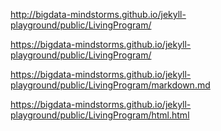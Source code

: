 http://bigdata-mindstorms.github.io/jekyll-playground/public/LivingProgram/

https://bigdata-mindstorms.github.io/jekyll-playground/public/LivingProgram/

https://bigdata-mindstorms.github.io/jekyll-playground/public/LivingProgram/markdown.md

https://bigdata-mindstorms.github.io/jekyll-playground/public/LivingProgram/html.html
